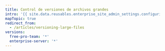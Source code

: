 ```yaml
---
title: Control de versiones de archivos grandes
intro: '{{ site.data.reusables.enterprise_site_admin_settings.configuring-large-file-storage-short-description }}'
mapTopic: true
redirect_from:
  - /articles/versioning-large-files
versions:
  free-pro-team: '*'
  enterprise-server: '*'
---
```


